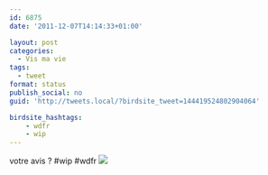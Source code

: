```yaml
---
id: 6875
date: '2011-12-07T14:14:33+01:00'

layout: post
categories:
  - Vis ma vie
tags:
  - tweet
format: status
publish_social: no
guid: 'http://tweets.local/?birdsite_tweet=144419524802904064'

birdsite_hashtags:
    - wdfr
    - wip
---
```


votre avis ? #wip #wdfr ![](http://tweets.local/wp-content/uploads/twitter-archive/tweets_media/144419524802904064-AgEUyurCAAAbRPH.jpg)